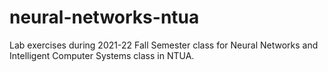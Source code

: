 # neural-networks-ntua
Lab exercises during 2021-22 Fall Semester class for Neural Networks and Intelligent Computer Systems class in NTUA.
